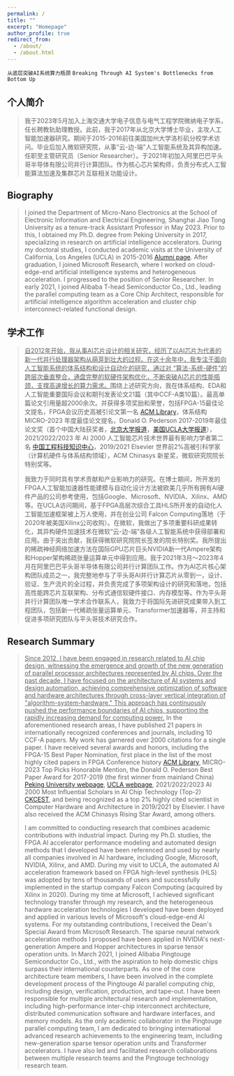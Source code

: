 ```yaml
---
permalink: /
title: ""
excerpt: "Homepage"
author_profile: true
redirect_from: 
  - /about/
  - /about.html
---
```


`从底层突破AI系统算力瓶颈`
`Breaking Through AI System's Bottlenecks from Bottom Up`

## 个人简介

> 我于2023年5月加入上海交通大学电子信息与电气工程学院微纳电子学系，任长聘教轨助理教授。此前，我于2017年从北京大学博士毕业，主攻人工智能加速器研究。期间于2015-2016前往美国加州大学洛杉矶分校学术访问。毕业后加入微软研究院，从事“云-边-端”人工智能系统及其异构加速。任职至主管研究员（Senior Researcher）。于2021年初加入阿里巴巴平头哥半导体有限公司并行计算团队。作为核心芯片架构师，负责分布式人工智能算法加速及集群芯片互联相关功能设计。

## Biography

> I joined the Department of Micro-Nano Electronics at the School of Electronic Information and Electrical Engineering, Shanghai Jiao Tong University as a tenure-track Assistant Professor in May 2023. Prior to this, I obtained my Ph.D. degree from Peking University in 2017, specializing in research on artificial intelligence accelerators. During my doctoral studies, I conducted academic visits at the University of California, Los Angeles (UCLA) in 2015-2016 [Alumni page](https://vast.cs.ucla.edu/people/alumni/chen-zhang). After graduation, I joined Microsoft Research, where I worked on cloud-edge-end artificial intelligence systems and heterogeneous acceleration. I progressed to the position of Senior Researcher. In early 2021, I joined Alibaba T-head Semiconductor Co., Ltd., leading the parallel computing team as a Core Chip Architect, responsible for artificial intelligence algorithm acceleration and cluster chip interconnect-related functional design.

## 学术工作

> <ins>自2012年开始，我从事AI芯片设计的相关研究，经历了以AI芯片为代表的新一代并行处理器架构从萌芽到壮大的过程。在这十余年中，我专注于面向人工智能系统的体系结构和设计自动化的研究，通过对 “算法-系统-硬件”的跨层次垂直整合，通盘完整的软硬件架构优化，不断突破AI芯片的性能瓶颈，支撑高速增长的算力需求。</ins>围绕上述研究方向，我在体系结构、EDA和人工智能重要国际会议和期刊发表论文21篇（其中CCF-A类10篇）。最高单篇论文引用量超2000余次。并获得多项奖励和荣誉，包括FPGA-15最佳论文提名，FPGA会议历史高被引论文第一名 [ACM Library](https://dl.acm.org/event.cfm?id=RE116)，体系结构 MICRO-2023 年度最佳论文提名，Donald O. Pederson 2017-2019年最佳论文奖（首个中国大陆获奖者，[北京大学报道](https://cs.pku.edu.cn/info/1305/2155.htm)，[美国UCLA大学报道](https://www.cs.ucla.edu/2019-donald-o-pederson-best-paper-award/)），2021/2022/2023 年 AI 2000 人工智能芯片技术世界最有影响力学者第二名 [中国工程科技知识中心](https://www.aminer.cn/ai2000/ct)，2019/2021 Elsevier 世界前2%高被引科学家（计算机硬件与体系结构领域），ACM Chinasys 新星奖，微软研究院院长特别奖等。
> 
> 我致力于同时具有学术贡献和产业影响力的研究。在博士期间，所开发的FPGA人工智能加速器性能建模与自动化设计方法被欧美几乎所有拥有AI硬件产品的公司参考使用，包括Google、Microsoft、NVIDIA、Xilinx、AMD等。在UCLA访问期间，基于FPGA高层次综合工具HLS所开发的自动化人工智能加速框架被上万人使用，并在创业公司 Falcon Computing落地（于2020年被美国Xilinx公司收购）。在微软，我做出了多项重要科研成果转化，其异构硬件加速技术在微软“云-边-端”各级人工智能系统中获得部署和应用。由于突出贡献，我获得微软研究院院长签发的院长特别奖。我所提出的稀疏神经网络加速方法在国际GPU芯片巨头NVIDIA新一代Ampere架构和Hopper架构稀疏张量运算单元中得到应用。我于2021年3月～2023年4月在阿里巴巴平头哥半导体有限公司并行计算团队工作。作为AI芯片核心架构团队成员之一，我完整地参与了平头哥AI并行计算芯片从零到一，设计、验证、生产流片的全过程，并负责完成了多项架构设计的研究和落地，包括高性能跨芯片互联架构、分布式通信软硬件接口、内存模型等。作为平头哥并行计算团队唯一学术合作联系人，我致力于将国际先进研究成果带入到工程团队，包括新一代稀疏张量运算单元、Transformer加速器等，并主持和促进多项研究团队与平头哥技术研究合作。

## Research Summary

> <ins>Since 2012, I have been engaged in research related to AI chip design, witnessing the emergence and growth of the new generation of parallel processor architectures represented by AI chips. Over the past decade, I have focused on the architecture of AI systems and design automation, achieving comprehensive optimization of software and hardware architectures through cross-layer vertical integration of "algorithm-system-hardware." This approach has continuously pushed the performance boundaries of AI chips, supporting the rapidly increasing demand for computing power.</ins> In the aforementioned research areas, I have published 21 papers in internationally recognized conferences and journals, including 10 CCF-A papers. My work has garnered over 2000 citations for a single paper. I have received several awards and honors, including the FPGA-15 Best Paper Nomination, first place in the list of the most highly cited papers in FPGA Conference history [ACM Library](https://dl.acm.org/event.cfm?id=RE116), MICRO-2023 Top Picks Honorable Mention, the Donald O. Pederson Best Paper Award for 2017-2019 (the first winner from mainland China) [Peking University webpage](https://cs.pku.edu.cn/info/1305/2155.htm), [UCLA webpage](https://www.cs.ucla.edu/2019-donald-o-pederson-best-paper-award/),  2021/2022/2023 AI 2000 Most Influential Scholars in AI Chip Technology (Top-2) [CKCEST](https://www.aminer.cn/ai2000/ct), and being recognized as a top 2% highly cited scientist in Computer Hardware and Architecture in 2019/2021 by Elsevier. I have also received the ACM Chinasys Rising Star Award, among others.
> 
> I am committed to conducting research that combines academic contributions with industrial impact. During my Ph.D. studies, the FPGA AI accelerator performance modeling and automated design methods that I developed have been referenced and used by nearly all companies involved in AI hardware, including Google, Microsoft, NVIDIA, Xilinx, and AMD. During my visit to UCLA, the automated AI acceleration framework based on FPGA high-level synthesis (HLS) was adopted by tens of thousands of users and successfully implemented in the startup company Falcon Computing (acquired by Xilinx in 2020). During my time at Microsoft, I achieved significant technology transfer through my research, and the heterogeneous hardware acceleration technologies I developed have been deployed and applied in various levels of Microsoft's cloud-edge-end AI systems. For my outstanding contributions, I received the Dean's Special Award from Microsoft Research. The sparse neural network acceleration methods I proposed have been applied in NVIDIA's next-generation Ampere and Hopper architectures in sparse tensor operation units. In March 2021, I joined Alibaba Pingtouge Semiconductor Co., Ltd., with the aspiration to help domestic chips surpass their international counterparts. As one of the core architecture team members, I have been involved in the complete development process of the Pingtouge AI parallel computing chip, including design, verification, production, and tape-out. I have been responsible for multiple architectural research and implementation, including high-performance inter-chip interconnect architecture, distributed communication software and hardware interfaces, and memory models. As the only academic collaborator in the Pingtouge parallel computing team, I am dedicated to bringing international advanced research achievements to the engineering team, including new-generation sparse tensor operation units and Transformer accelerators. I have also led and facilitated research collaborations between multiple research teams and the Pingtouge technology research team.